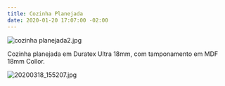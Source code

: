 ```yaml
---
title: Cozinha Planejada
date: 2020-01-20 17:07:00 -02:00
---
```


![cozinha planejada2.jpg](/uploads/cozinha%20planejada2.jpg)

Cozinha planejada em Duratex Ultra 18mm, com tamponamento em MDF 18mm Collor.

![20200318_155207.jpg](/uploads/20200318_155207.jpg)

